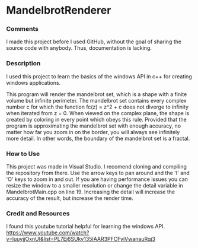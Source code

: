 # MandelbrotRenderer

### Comments
I made this project before I used GitHub, without the goal of sharing the source code with anybody. Thus, documentation is lacking.

### Description 
I used this project to learn the basics of the windows API in c++ for creating windows applications. 

This program will render the mandelbrot set, which is a shape with a finite volume but infinite perimeter. The mandelbrot set contains every complex 
number c for which the function fc(z) = z^2 + c does not diverge to infinity when iterated from z = 0. When viewed on the complex plane, the shape 
is created by coloring in every point which obeys this rule. Provided that the program is approximating the mandelbrot set with 
enough accuracy, no matter how far you zoom in on the border, you will always see infinitely more detail. In other words, the boundary of the mandelbrot set is a fractal.

### How to Use
This project was made in Visual Studio. I recomend cloning and compiling the repository from there. Use the arrow keys to pan around and the 'I' and 'O' keys to zoom in and out.
If you are having performance issues you can resize the window to a smaller resolution or change the detail variable in MandelbrotMain.cpp on line 19. Increasing the detail will
increase the accuracy of the result, but increase the render time.

### Credit and Resources
I found this youtube tutorial helpful for learning the windows API. https://www.youtube.com/watch?v=luuyjjOxnUI&list=PL7Ej6SUky135IAAR3PFCFyiVwanauRqj3
